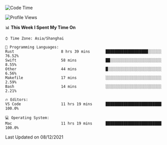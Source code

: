 <!--START_SECTION:waka-->
![Code Time](http://img.shields.io/badge/Code%20Time-770%20hrs%2010%20mins-blue)

![Profile Views](http://img.shields.io/badge/Profile%20Views-3-blue)

📊 **This Week I Spent My Time On** 

```text
⌚︎ Time Zone: Asia/Shanghai

💬 Programming Languages: 
Rust                     8 hrs 39 mins       ███████████████████░░░░░░   76.52% 
Swift                    58 mins             ██░░░░░░░░░░░░░░░░░░░░░░░   8.55% 
Other                    44 mins             █░░░░░░░░░░░░░░░░░░░░░░░░   6.56% 
Makefile                 17 mins             ░░░░░░░░░░░░░░░░░░░░░░░░░   2.59% 
Bash                     14 mins             ░░░░░░░░░░░░░░░░░░░░░░░░░   2.21%

🔥 Editors: 
VS Code                  11 hrs 19 mins      █████████████████████████   100.0%

💻 Operating System: 
Mac                      11 hrs 19 mins      █████████████████████████   100.0%

```


 Last Updated on 08/12/2021
<!--END_SECTION:waka-->
